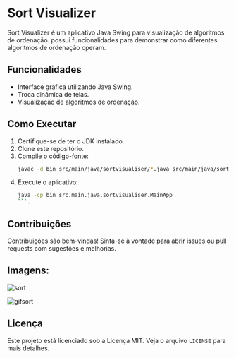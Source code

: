# Sort Visualizer

Sort Visualizer é um aplicativo Java Swing para visualização de algoritmos de ordenação. possui funcionalidades para demonstrar como diferentes algoritmos de ordenação operam.


## Funcionalidades

- Interface gráfica utilizando Java Swing.
- Troca dinâmica de telas.
- Visualização de algoritmos de ordenação.

## Como Executar

1. Certifique-se de ter o JDK instalado.
2. Clone este repositório.
3. Compile o código-fonte:
    ```sh
    javac -d bin src/main/java/sortvisualiser/*.java src/main/java/sortvisualiser/screens/*.java
    ```
4. Execute o aplicativo:
    ```sh
    java -cp bin src.main.java.sortvisualiser.MainApp
    ```.

## Contribuições

Contribuições são bem-vindas! Sinta-se à vontade para abrir issues ou pull requests com sugestões e melhorias.

## Imagens:
![sort](https://github.com/user-attachments/assets/559a654c-d520-48cb-8a5d-454662036d8c)

![gifsort](https://github.com/user-attachments/assets/5f14bce1-eafc-4cf9-a932-7586f172edd2)


## Licença

Este projeto está licenciado sob a Licença MIT. Veja o arquivo `LICENSE` para mais detalhes.
```
